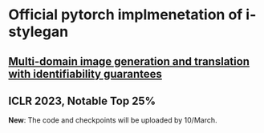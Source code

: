 # Official pytorch implmenetation of i-stylegan
## [Multi-domain image generation and translation with identifiability guarantees](https://openreview.net/pdf?id=U2g8OGONA_V)
## ICLR 2023, Notable Top 25%

**New**: The code and checkpoints will be uploaded by 10/March.



